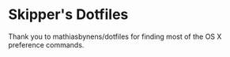 # Skipper's Dotfiles

Thank you to mathiasbynens/dotfiles for finding most of the OS X preference commands.
